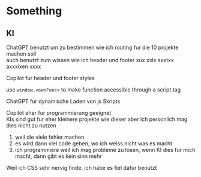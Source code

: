 # Something

## KI

ChatGPT benutzt um zu bestimmen wie ich routing fur die 10 projekte machen soll  
auch benutzt zum wissen wie ich header und footer xux xxlx sxxtxx axxxixen xxxx  

Copilot fur header und footer styles  

use `window.<ownFunc>` to make function accessible through a script tag  

ChatGPT fur dynamische Laden von js Skripts  

Copilot eher fur programmierung geeignet  
KIs sind gut fur eher kleinere projekte wie dieser aber ich personlich mag dies nicht zu nutzen

1. weil die viele fehler machen  
2. es wird dann viel code geben, wo ich weiss nicht was es macht  
3. ich programmiere weil ich mag probleme zu losen, wenn KI dies fur mich macht, dann gibt es kein sinn mehr  

Weil ich CSS sehr nervig finde, ich habe es fiel dafur benutzt  
